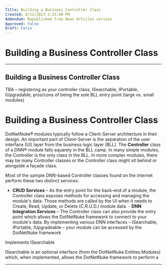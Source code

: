 ```yaml
---
Title: Building a Business Controller Class
Created: 8/12/2013 3:33:40 PM
Addendum: Republished from News Articles version
Approved: False
Draft: False
---
```

# Building a Business Controller Class

---

## Building a Business Controller Class


TBA – registering as your controller class; ISearchable, IPortable, IUpgradable; pros/cons of being the sole BLL entry point (large vs. small modules)

 




# Building a Business Controller Class
 

DotNetNuke® modules typically follow a Client-Server architecture in their design. An important part of Client-Server is the separation of the user interface (UI) layer from the business logic layer (BLL). The **Controller** class of a DNN® module falls squarely in the BLL camp. In many simple modules, the Controller is the only class in the BLL. In more complex modules, there may be many Controller classes or the Controller class might sit behind or alongside a façade class.

 

Most of the sample DNN-based Controller classes found on the internet perform these two distinct services.

 
- **CRUD Services** – As the entry point for the back-end of a module, the Controller class exposes methods for accessing and managing the module's data. Those methods are called by the UI when it needs to Create, Read, Update, or Delete (C.R.U.D.) module data.  - **DNN Integration Services** – The Controller class can also provide the entry point which allows the DotNetNuke framework to connect to your module's data. By implementing various DNN interfaces – ISearchable, IPortable, IUpgradeable – your module can be accessed by the DotNetNuke framework

 



 



 



 

Implements ISearchable

 

ISearchable is an optional interface (from the DotNetNuke.Entities.Modules) which, when implemented, allows the DotNetNuke framework to perform a



---


